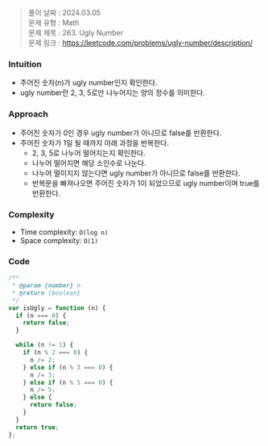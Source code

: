 > 풀이 날짜 : 2024.03.05  
> 문제 유형 : Math  
> 문제 제목 : 263. Ugly Number  
> 문제 링크 : https://leetcode.com/problems/ugly-number/description/

### Intuition

- 주어진 숫자(n)가 ugly number인지 확인한다.
- ugly number란 2, 3, 5로만 나누어지는 양의 정수를 의미한다.

### Approach

- 주어진 숫자가 0인 경우 ugly number가 아니므로 false를 반환한다.
- 주어진 숫자가 1일 될 때까지 아래 과정을 반복한다.
  - 2, 3, 5로 나누어 떨어지는지 확인한다.
  - 나누어 떨어지면 해당 소인수로 나눈다.
  - 나누어 떨이지지 않는다면 ugly number가 아니므로 false를 반환한다.
  - 반복문을 빠져나오면 주어진 숫자가 1이 되었으므로 ugly number이며 true를 반환한다.

### Complexity

- Time complexity: `O(log n)`
- Space complexity: `O(1)`

### Code

```js
/**
 * @param {number} n
 * @return {boolean}
 */
var isUgly = function (n) {
  if (n === 0) {
    return false;
  }

  while (n != 1) {
    if (n % 2 === 0) {
      n /= 2;
    } else if (n % 3 === 0) {
      n /= 3;
    } else if (n % 5 === 0) {
      n /= 5;
    } else {
      return false;
    }
  }
  return true;
};
```
